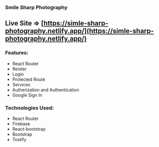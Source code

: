 ### Smile Sharp Photography
## Live Site => [https://simle-sharp-photography.netlify.app/](https://simle-sharp-photography.netlify.app/)

### Features:

* React Router
* Reister
* Login
* Protected Route
* Services
* Autherization and Authentication
* Google Sign In 

### Technologies Used:
* React Router
* Firebase
* React-bootstrap
* Bootstrap
* Tostify